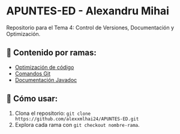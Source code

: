  
# APUNTES-ED - Alexandru Mihai

Repositorio para el Tema 4: Control de Versiones, Documentación y Optimización.

## 📂 Contenido por ramas:
- [Optimización de código](optimizacion/optimizacion.md)
- [Comandos Git](comandos-git/comandos.md)
- [Documentación Javadoc](javadoc/javadoc.md)

## 📝 Cómo usar:
1. Clona el repositorio: `git clone https://github.com/alexxmlhai24/APUNTES-ED.git`
2. Explora cada rama con `git checkout nombre-rama`.
